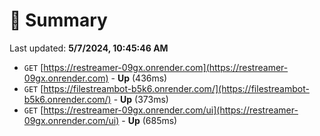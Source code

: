 # 📖 Summary
Last updated: **5/7/2024, 10:45:46 AM**

- `GET` [https://restreamer-09gx.onrender.com](https://restreamer-09gx.onrender.com) - **Up** (436ms)
- `GET` [https://filestreambot-b5k6.onrender.com/](https://filestreambot-b5k6.onrender.com/) - **Up** (373ms)
- `GET` [https://restreamer-09gx.onrender.com/ui](https://restreamer-09gx.onrender.com/ui) - **Up** (685ms)
